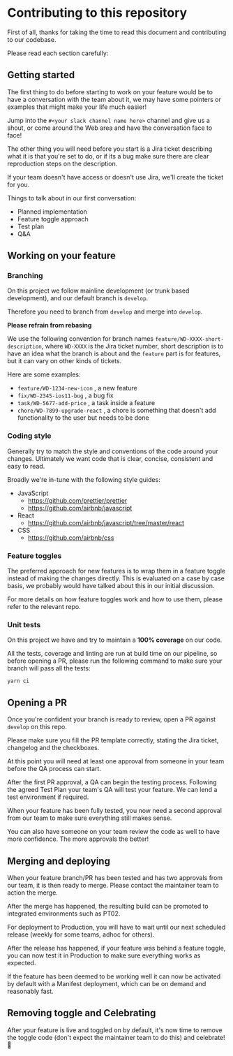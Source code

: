 # Contributing to this repository

First of all, thanks for taking the time to read this document and contributing to our codebase.

Please read each section carefully:

## Getting started

The first thing to do before starting to work on your feature would be to have a conversation with the team about it, we may have some pointers or examples that might make your life much easier!

Jump into the `#<your slack channel name here>` channel and give us a shout, or come around the Web area and have the conversation face to face!

The other thing you will need before you start is a Jira ticket describing what it is that you're set to do, or if its a bug make sure there are clear reproduction steps on the description.

If your team doesn't have access or doesn't use Jira, we'll create the ticket for you.

Things to talk about in our first conversation:

* Planned implementation
* Feature toggle approach
* Test plan
* Q&A

## Working on your feature

### Branching

On this project we follow mainline development (or trunk based development), and our default branch is `develop`.

Therefore you need to branch from `develop` and merge into `develop`.

**Please refrain from rebasing**

We use the following convention for branch names `feature/WD-XXXX-short-description`, where `WD-XXXX` is the Jira ticket number, short description is to have an idea what the branch is about and the `feature` part is for features, but it can vary on other kinds of tickets.

Here are some examples:

* `feature/WD-1234-new-icon` , a new feature
* `fix/WD-2345-ios11-bug` , a bug fix
* `task/WD-5677-add-price` , a task inside a feature
* `chore/WD-7899-upgrade-react` , a chore is something that doesn't add functionality to the user but needs to be done

### Coding style

Generally try to match the style and conventions of the code around your changes. Ultimately we want code that is clear, concise, consistent and easy to read.

Broadly we're in-tune with the following style guides:

* JavaScript
    * https://github.com/prettier/prettier
    * https://github.com/airbnb/javascript
* React
    * https://github.com/airbnb/javascript/tree/master/react
* CSS
    * https://github.com/airbnb/css

### Feature toggles

The preferred approach for new features is to wrap them in a feature toggle instead of making the changes directly. This is evaluated on a case by case basis, we probably would have talked about this in our initial discussion.

For more details on how feature toggles work and how to use them, please refer to the relevant repo.

### Unit tests

On this project we have and try to maintain a **100% coverage** on our code.

All the tests, coverage and linting are run at build time on our pipeline, so before opening a PR, please run the following command to make sure your branch will pass all the tests:

```
yarn ci
```

## Opening a PR

Once you're confident your branch is ready to review, open a PR against `develop` on this repo.

Please make sure you fill the PR template correctly, stating the Jira ticket, changelog and the checkboxes.

At this point you will need at least one approval from someone in your team before the QA process can start.

After the first PR approval, a QA can begin the testing process. Following the agreed Test Plan your team's QA will test your feature. We can lend a test environment if required.

When your feature has been fully tested, you now need a second approval from our team to make sure everything still makes sense.

You can also have someone on your team review the code as well to have more confidence. The more approvals the better!

## Merging and deploying

When your feature branch/PR has been tested and has two approvals from our team, it is then ready to merge. Please contact the maintainer team to action the merge.

After the merge has happened, the resulting build can be promoted to integrated environments such as PT02.

For deployment to Production, you will have to wait until our next scheduled release (weekly for some teams, adhoc for others).

After the release has happened, if your feature was behind a feature toggle, you can now test it in Production to make sure everything works as expected.

If the feature has been deemed to be working well it can now be activated by default with a Manifest deployment, which can be on demand and reasonably fast.

## Removing toggle and Celebrating

After your feature is live and toggled on by default, it's now time to remove the toggle code (don't expect the maintainer team to do this) and celebrate! 🍻
